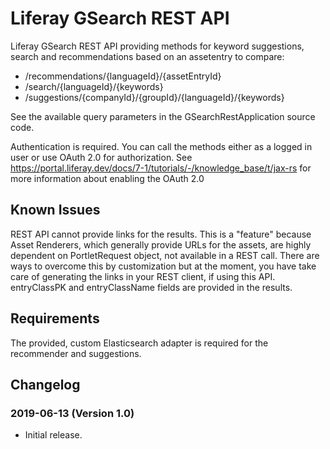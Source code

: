 # Liferay GSearch REST API

Liferay GSearch REST API providing methods for keyword suggestions, search and recommendations based on an assetentry to compare:

* /recommendations/{languageId}/{assetEntryId}
* /search/{languageId}/{keywords}
* /suggestions/{companyId}/{groupId}/{languageId}/{keywords}

See the available query parameters in the GSearchRestApplication source code.

Authentication is required. You can call the methods either as a logged in user or use OAuth 2.0 for authorization. See https://portal.liferay.dev/docs/7-1/tutorials/-/knowledge_base/t/jax-rs for more information about enabling the OAuth 2.0

## Known Issues

REST API cannot provide links for the results. This is a "feature" because Asset Renderers, which generally provide URLs for the assets, are highly dependent on PortletRequest object, not available in a REST call. 
There are ways to overcome this by customization but at the moment, you have take care of generating the links in your REST client, if using this API. entryClassPK and entryClassName fields are provided in the results.

## Requirements

The provided, custom Elasticsearch adapter is required for the recommender and suggestions.

## Changelog

### 2019-06-13 (Version 1.0)

* Initial release.